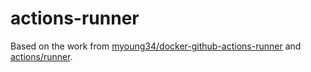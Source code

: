 # actions-runner

Based on the work from [myoung34/docker-github-actions-runner](https://github.com/myoung34/docker-github-actions-runner) and [actions/runner](https://github.com/actions/runner).
